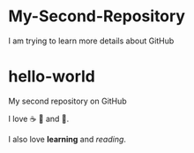 # My-Second-Repository
I am trying to learn more details about GitHub

# hello-world
My second repository on GitHub

I love :coffee: :pizza: and :dancer:.

I also love **learning** and *reading*.
